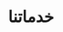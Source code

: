 ---
title: "خدماتنا"
draft: false
# page title background image
bg_image: "images/backgrounds/page-title.jpg"
# meta description
description : "تعرف اكثر علي خدمات ترانوبيا "
---